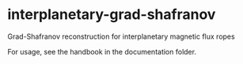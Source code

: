# interplanetary-grad-shafranov
Grad-Shafranov reconstruction for interplanetary magnetic flux ropes

For usage, see the handbook in the documentation folder.
